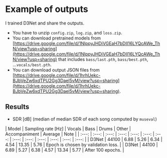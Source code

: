 # Example of outputs
I trained D3Net and share the outputs.
- You have to unzip `config.zip`, `log.zip`, and `loss.zip`.
- You can download pretrained models from [https://drive.google.com/file/d/1NlppyJHDiVGEaH7bDII16LYQcAWe_ThN/view?usp=sharing](https://drive.google.com/file/d/1NlppyJHDiVGEaH7bDII16LYQcAWe_ThN/view?usp=sharing) that includes `bass/last.pth`, `bass/best.pth`, ...`vocals/best.pth`.
- You can download output JSON files from [https://drive.google.com/file/d/1hrhUekc-BJbVeZw6xdTPU2Gg3Dael5vM/view?usp=sharing](https://drive.google.com/file/d/1hrhUekc-BJbVeZw6xdTPU2Gg3Dael5vM/view?usp=sharing).

## Results
- SDR [dB] (median of median SDR of each song computed by `museval`)

| Model | Sampling rate [Hz] |  Vocals | Bass | Drums | Other | Accompaniment | Average | Note |
| :---: | :---: | :---: | :---: | :---: | :---: | :---: | :---: | :---: | :---: | :---: | :---: | :---: |
| D3Net | 44100 | 6.88 | 5.26 | 6.34 | 4.54 | 13.35 | 5.76 | Epoch is chosen by validation loss. |
| D3Net | 44100 | 6.89 | 5.27 | 6.38 | 4.57 | 13.34 | 5.77 | After 100 epochs. |